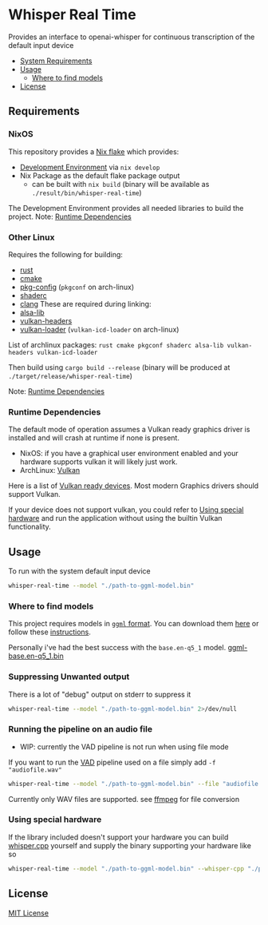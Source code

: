# Whisper Real Time
Provides an interface to openai-whisper for continuous transcription of the default input device

- [System Requirements](#requirements)
- [Usage](#usage)
  - [Where to find models](#where-to-find-models)
- [License](#license)

## Requirements
### NixOS
This repository provides a [Nix flake](https://nixos.wiki/wiki/flakes) which provides:
- [Development Environment](https://nixos.wiki/wiki/Development_environment_with_nix-shell) via `nix develop`
- Nix Package as the default flake package output
  - can be built with `nix build` (binary will be available as `./result/bin/whisper-real-time`)

The Development Environment provides all needed libraries to build the project.
Note: [Runtime Dependencies](#runtime-dependencies)


### Other Linux
Requires the following for building:
- [rust](https://www.rust-lang.org/)
- [cmake](https://cmake.org/)
- [pkg-config](https://www.freedesktop.org/wiki/Software/pkg-config/) (`pkgconf` on arch-linux)
- [shaderc](https://github.com/google/shaderc)
- [clang](https://clang.llvm.org/)
These are required during linking:
- [alsa-lib](https://github.com/alsa-project/alsa-lib)
- [vulkan-headers](https://github.com/KhronosGroup/Vulkan-Headers)
- [vulkan-loader](https://wiki.archlinux.org/title/Vulkan) (`vulkan-icd-loader` on arch-linux)

List of archlinux packages: `rust cmake pkgconf shaderc alsa-lib vulkan-headers vulkan-icd-loader`

Then build using `cargo build --release` (binary will be produced at `./target/release/whisper-real-time`)

Note: [Runtime Dependencies](#runtime-dependencies)

### Runtime Dependencies
The default mode of operation assumes a Vulkan ready graphics driver is installed and will crash at runtime if none is present.
- NixOS: if you have a graphical user environment enabled and your hardware supports vulkan it will likely just work.
- ArchLinux: [Vulkan](https://wiki.archlinux.org/title/Vulkan)

Here is a list of [Vulkan ready devices](https://vulkan.gpuinfo.org/). Most modern Graphics drivers should support Vulkan.

If your device does not support vulkan, you could refer to [Using special hardware](#using-special-hardware) and run the application without using the builtin Vulkan functionality.

## Usage
To run with the system default input device
```bash
whisper-real-time --model "./path-to-ggml-model.bin"
```

### Where to find models
This project requires models in [`ggml` format](https://github.com/ggerganov/whisper.cpp?tab=readme-ov-file#ggml-format).
You can download them [here](https://huggingface.co/ggerganov/whisper.cpp/tree/main) or follow these [instructions](https://github.com/ggerganov/whisper.cpp?tab=readme-ov-file#ggml-format).

Personally i've had the best success with the `base.en-q5_1` model. [ggml-base.en-q5_1.bin](https://huggingface.co/ggerganov/whisper.cpp/resolve/main/ggml-base.en-q5_1.bin?download=true)


### Suppressing Unwanted output
There is a lot of "debug" output on stderr to suppress it
```bash
whisper-real-time --model "./path-to-ggml-model.bin" 2>/dev/null
```

### Running the pipeline on an audio file

- WIP: currently the VAD pipeline is not run when using file mode

If you want to run the [VAD](https://en.wikipedia.org/wiki/Voice_activity_detection) pipeline used on a file simply add ``-f "audiofile.wav"``
```bash
whisper-real-time --model "./path-to-ggml-model.bin" --file "audiofile.wav" 2>/dev/null
```
Currently only WAV files are supported. see [ffmpeg](https://ffmpeg.org/) for file conversion


### Using special hardware
If the library included doesn't support your hardware you can build [whisper.cpp](https://github.com/ggerganov/whisper.cpp) yourself and supply the binary supporting your hardware like so
```bash
whisper-real-time --model "./path-to-ggml-model.bin" --whisper-cpp "./path-to-whisper.cpp-cli-binary"
```

## License
[MIT License](LICENSE)
